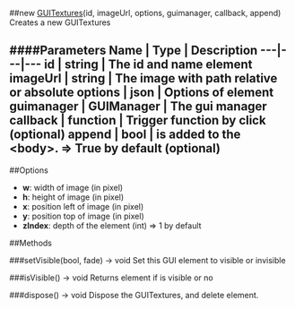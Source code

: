 ##new [GUITextures](#)(id, imageUrl, options, guimanager, callback, append)
Creates a new GUITextures

####Parameters
Name | Type | Description
---|---|---
**id** | string | The id and name element
**imageUrl** | string | The image with path relative or absolute
**options** | json | Options of element
**guimanager** | GUIManager | The gui manager
**callback** | function | Trigger function by click (optional)
**append** | bool | is added to the &lt;body&gt;. =&gt; True by default (optional)
---

##Options

* **w**: width of image (in pixel)
* **h**: height of image (in pixel)
* **x**: position left of image (in pixel)
* **y**: position top of image (in pixel)
* **zIndex**: depth of the element (int) =&gt; 1 by default

##Methods

###setVisible(bool, fade) → void
Set this GUI element to visible or invisible

###isVisible() → void
Returns element if is visible or no

###dispose() → void
Dispose the GUITextures, and delete element.
